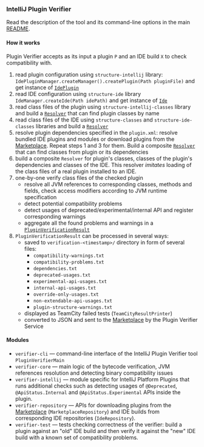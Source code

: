 ### IntelliJ Plugin Verifier
Read the description of the tool and its command-line options in the main [README](../README.md).

#### How  it works
Plugin Verifier accepts as its input a plugin `P` and an IDE build `X` to check compatibility with.
1) read plugin configuration using `structure-intellij` library: `IdePluginManager.createManager().createPlugin(Path pluginFile)` and get instance of [`IdePlugin`](../intellij-plugin-structure/structure-intellij/src/main/java/com/jetbrains/plugin/structure/intellij/plugin/IdePlugin.kt)
2) read IDE configuration using `structure-ide` library `IdeManager.createIde(Path idePath)` and get instance of [`Ide`](../intellij-plugin-structure/structure-ide/src/main/java/com/jetbrains/plugin/structure/ide/Ide.java)
3) read class files of the plugin using `structure-intellij-classes` library and build a [`Resolver`](../intellij-plugin-structure/structure-classes/src/main/java/com/jetbrains/plugin/structure/classes/resolvers/Resolver.kt) that can find plugin classes by name 
4) read class files of the IDE using `structure-classes` and `structure-ide-classes` libraries and build a [`Resolver`](../intellij-plugin-structure/structure-classes/src/main/java/com/jetbrains/plugin/structure/classes/resolvers/Resolver.kt)
5) resolve plugin dependencies specified in the `plugin.xml`: resolve bundled IDE plugins and modules or download plugins from the [Marketplace](https://plugins.jetbrains.com/). Repeat steps 1 and 3 for them. Build a composite [`Resolver`](../intellij-plugin-structure/structure-classes/src/main/java/com/jetbrains/plugin/structure/classes/resolvers/Resolver.kt) that can find classes from plugin or its dependencies
6) build a composite `Resolver` for plugin's classes, classes of the plugin's dependencies and classes of the IDE.
   This resolver *imitates* loading of the class files of a real plugin installed to an IDE. 
7) one-by-one verify class files of the checked plugin 
   - resolve all JVM references to corresponding classes, methods and fields, check access modifiers according to JVM runtime specification
   - detect potential compatibility problems
   - detect usages of deprecated/experimental/internal API and register corresponding warnings
   - aggregate all the found problems and warnings in a [`PluginVerificationResult`](../intellij-plugin-verifier/verifier-intellij/src/main/java/com/jetbrains/pluginverifier/PluginVerificationResult.kt)
8) `PluginVerificationResult` can be processed in several ways:
   - saved to `verification-<timestamp>/` directory in form of several files:
     - `compatibility-warnings.txt`
     - `compatibility-problems.txt`
     - `dependencies.txt`
     - `deprecated-usages.txt`
     - `experimental-api-usages.txt`
     - `internal-api-usages.txt`
     - `override-only-usages.txt`
     - `non-extendable-api-usages.txt`
     - `plugin-structure-warnings.txt`
   - displayed as TeamCity failed tests (`TeamCityResultPrinter`)
   - converted to JSON and sent to the [Marketplace](https://plugins.jetbrains.com/) by the Plugin Verifier Service
    
#### Modules
- `verifier-cli` — command-line interface of the IntelliJ Plugin Verifier tool `PluginVerifierMain`
- `verifier-core` — main logic of the bytecode verification, JVM references resolution and detecting binary compatibility issues
- `verifier-intellij` — module specific for IntelliJ Platform Plugins that runs additional checks such as detecting usages of `@Deprecated`, `@ApiStatus.Internal` and `@ApiStatus.Experimental` APIs inside the plugin.
- `verifier-repository` — APIs for downloading plugins from the [Marketplace](https://plugins.jetbrains.com/) (`MarketplaceRepository`) and IDE builds from corresponding IDE repositories (`IdeRepository`).
- `verifier-test` — tests checking correctness of the verifier: build a plugin against an "old" IDE build and then verify it against the "new" IDE build with a known set of compatibility problems. 
